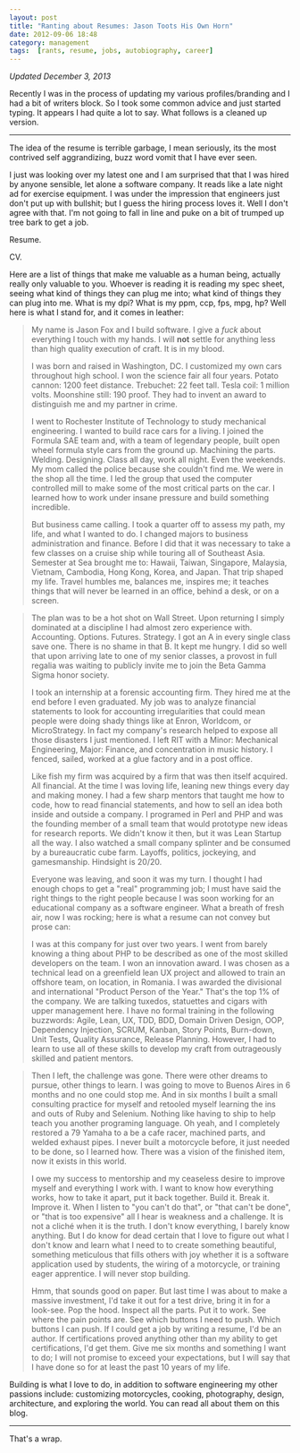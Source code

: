 ```yaml
---
layout: post
title: "Ranting about Resumes: Jason Toots His Own Horn"
date: 2012-09-06 18:48
category: management
tags:  [rants, resume, jobs, autobiography, career]
---
```


*Updated December 3, 2013*

Recently I was in the process of updating my various profiles/branding and I had a bit of writers block. So I took some common advice and just started typing. It appears I had quite a lot to say. What follows is a cleaned up version.

---

The idea of the resume is terrible garbage, I mean seriously, its the most contrived self aggrandizing, buzz word vomit that I have ever seen.

I just was looking over my latest one and I am surprised that that I was hired by anyone sensible, let alone a software company. It reads like a late night ad for exercise equipment. I was under the impression that engineers just don't put up with bullshit; but I guess the hiring process loves it. Well I don't agree with that. I'm not going to fall in line and puke on a bit of trumped up tree bark to get a job.

Resume.

CV.

Here are a list of things that make me valuable as a human being, actually really only valuable to you. Whoever is reading it is reading my spec sheet, seeing what kind of things they can plug me into; what kind of things they can plug into me. What is my dpi? What is my ppm, ccp, fps, mpg, hp? Well here is what I stand for, and it comes in leather:

> My name is Jason Fox and I build software. I give a *fuck* about everything I touch with my hands. I will **not** settle for anything less than high quality execution of craft. It is in my blood.
>
> I was born and raised in Washington, DC. I customized my own cars throughout high school. I won the science fair all four years. Potato cannon: 1200 feet distance. Trebuchet: 22 feet tall. Tesla coil: 1 million volts. Moonshine still: 190 proof. They had to invent an award to distinguish me and my partner in crime.
>
> I went to Rochester Institute of Technology to study mechanical engineering. I wanted to build race cars for a living. I joined the Formula SAE team and, with a team of legendary people, built open wheel formula style cars from the ground up. Machining the parts. Welding. Designing. Class all day, work all night. Even the weekends. My mom called the police because she couldn't find me. We were in the shop all the time. I led the group that used the computer controlled mill to make some of the most critical parts on the car. I learned how to work under insane pressure and build something incredible.
>
> But business came calling. I took a quarter off to assess my path, my life, and what I wanted to do. I changed majors to business administration and finance. Before I did that it was necessary to take a few classes on a cruise ship while touring all of Southeast Asia. Semester at Sea brought me to: Hawaii, Taiwan, Singapore, Malaysia, Vietnam, Cambodia, Hong Kong, Korea, and Japan. That trip shaped my life. Travel humbles me, balances me, inspires me; it teaches things that will never be learned in an office, behind a desk, or on a screen.

> The plan was to be a hot shot on Wall Street. Upon returning I simply dominated at a discipline I had almost zero experience with. Accounting. Options. Futures. Strategy. I got an A in every single class save one. There is no shame in that B. It kept me hungry. I did so well that upon arriving late to one of my senior classes, a provost in full regalia was waiting to publicly invite me to join the Beta Gamma Sigma honor society.
>
> I took an internship at a forensic accounting firm. They hired me at the end before I even graduated. My job was to analyze financial statements to look for accounting irregularities that could mean people were doing shady things like at Enron, Worldcom, or MicroStrategy. In fact my company's research helped to expose all those disasters I just mentioned. I left RIT with a Minor: Mechanical Engineering, Major: Finance, and concentration in music history. I fenced, sailed, worked at a glue factory and in a post office.
>
> Like fish my firm was acquired by a firm that was then itself acquired. All financial. At the time I was loving life, leaning new things every day and making money. I had a few sharp mentors that taught me how to code, how to read financial statements, and how to sell an idea both inside and outside a company. I programed in Perl and PHP and was the founding member of a small team that would prototype new ideas for research reports. We didn't know it then, but it was Lean Startup all the way. I also watched a small company splinter and be consumed by a bureaucratic cube farm. Layoffs, politics, jockeying, and gamesmanship. Hindsight is 20/20.
>
> Everyone was leaving, and soon it was my turn. I thought I had enough chops to get a "real" programming job; I must have said the right things to the right people because I was soon working for an educational company as a software engineer. What a breath of fresh air, now I was rocking; here is what a resume can not convey but prose can:
>
> I was at this company for just over two years. I went from barely knowing a thing about PHP to be described as one of the most skilled developers on the team. I won an innovation award. I was chosen as a technical lead on a greenfield lean UX project and allowed to train an offshore team, on location, in Romania. I was awarded the divisional and international "Product Person of the Year." That's the top 1% of the company. We are talking tuxedos, statuettes and cigars with upper management here. I have no formal training in the following buzzwords: Agile, Lean, UX, TDD, BDD, Domain Driven Design, OOP, Dependency Injection, SCRUM, Kanban, Story Points, Burn-down, Unit Tests, Quality Assurance, Release Planning. However, I had to learn to use all of these skills to develop my craft from outrageously skilled and patient mentors.

> Then I left, the challenge was gone. There were other dreams to pursue, other things to learn. I was going to move to Buenos Aires in 6 months and no one could stop me. And in six months I built a small consulting practice for myself and retooled myself learning the ins and outs of Ruby and Selenium. Nothing like having to ship to help teach you another programing language. Oh yeah, and I completely restored a 79 Yamaha to a be a cafe racer, machined parts, and welded exhaust pipes. I never built a motorcycle before, it just needed to be done, so I learned how. There was a vision of the finished item, now it exists in this world.
>
> I owe my success to mentorship and my ceaseless desire to improve myself and everything I work with. I want to know how everything works, how to take it apart, put it back together. Build it. Break it. Improve it. When I listen to "you can't do that", or "that can't be done", or "that is too expensive" all I hear is weakness and a challenge. It is not a cliché when it is the truth. I don't know everything, I barely know anything. But I do know for dead certain that I love to figure out what I don't know and learn what I need to to create something beautiful, something meticulous that fills others with joy whether it is a software application used by students, the wiring of a motorcycle, or training eager apprentice. I will never stop building.
>
> Hmm, that sounds good on paper. But last time I was about to make a massive investment, I'd take it out for a test drive, bring it in for a look-see. Pop the hood. Inspect all the parts. Put it to work. See where the pain points are. See which buttons I need to push. Which buttons I can push. If I could get a job by writing a resume, I'd be an author. If certifications proved anything other than my ability to get certifications, I'd get them. Give me six months and something I want to do; I will not promise to exceed your expectations, but I will say that I have done so for at least the past 10 years of my life.

Building is what I love to do, in addition to software engineering my other passions include: customizing motorcycles, cooking, photography, design, architecture, and exploring the world. You can read all about them on this blog.

---

That's a wrap.
